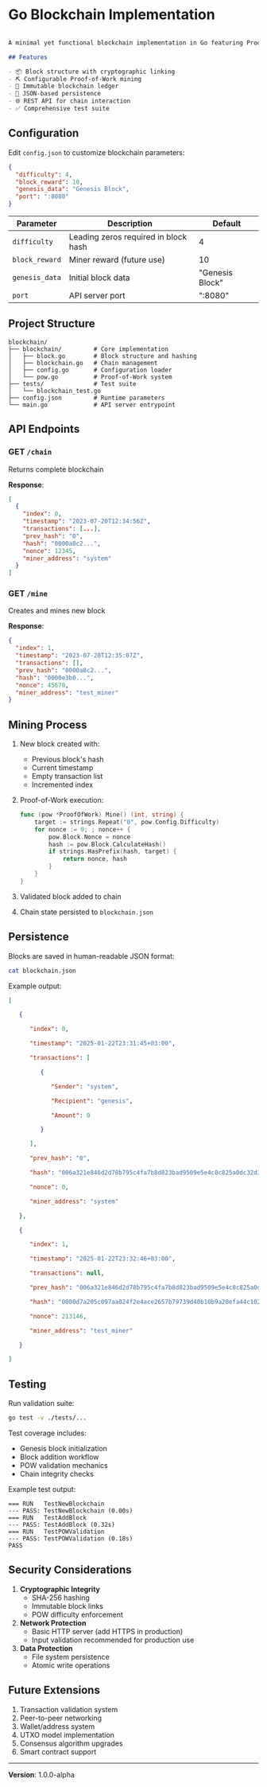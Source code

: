 # Go Blockchain Implementation

```markdown

A minimal yet functional blockchain implementation in Go featuring Proof-of-Work consensus, persistent storage, and REST API endpoints.

## Features

- 📦 Block structure with cryptographic linking
- ⛏️ Configurable Proof-of-Work mining
- 🔗 Immutable blockchain ledger
- 💾 JSON-based persistence
- 🌐 REST API for chain interaction
- ✅ Comprehensive test suite

```

## Configuration

Edit `config.json` to customize blockchain parameters:

```json
{
  "difficulty": 4,
  "block_reward": 10,
  "genesis_data": "Genesis Block",
  "port": ":8080"
}

```

| Parameter | Description | Default |
| --- | --- | --- |
| `difficulty` | Leading zeros required in block hash | 4 |
| `block_reward` | Miner reward (future use) | 10 |
| `genesis_data` | Initial block data | "Genesis Block" |
| `port` | API server port | ":8080" |

## Project Structure

```
blockchain/
├── blockchain/         # Core implementation
│   ├── block.go        # Block structure and hashing
│   ├── blockchain.go   # Chain management
│   ├── config.go       # Configuration loader
│   └── pow.go          # Proof-of-Work system
├── tests/              # Test suite
│   └── blockchain_test.go
├── config.json         # Runtime parameters
└── main.go             # API server entrypoint

```

## API Endpoints

### GET `/chain`

Returns complete blockchain

**Response**:

```json
[
  {
    "index": 0,
    "timestamp": "2023-07-20T12:34:56Z",
    "transactions": [...],
    "prev_hash": "0",
    "hash": "0000a8c2...",
    "nonce": 12345,
    "miner_address": "system"
  }
]

```

### GET `/mine`

Creates and mines new block

**Response**:

```json
{
  "index": 1,
  "timestamp": "2023-07-20T12:35:07Z",
  "transactions": [],
  "prev_hash": "0000a8c2...",
  "hash": "0000e3b0...",
  "nonce": 45678,
  "miner_address": "test_miner"
}

```

## Mining Process

1. New block created with:
    - Previous block's hash
    - Current timestamp
    - Empty transaction list
    - Incremented index
2. Proof-of-Work execution:

    ```go
    func (pow *ProofOfWork) Mine() (int, string) {
        target := strings.Repeat("0", pow.Config.Difficulty)
        for nonce := 0; ; nonce++ {
            pow.Block.Nonce = nonce
            hash := pow.Block.CalculateHash()
            if strings.HasPrefix(hash, target) {
                return nonce, hash
            }
        }
    }

    ```

3. Validated block added to chain
4. Chain state persisted to `blockchain.json`

## Persistence

Blocks are saved in human-readable JSON format:

```bash
cat blockchain.json

```

Example output:

```json
[

   {

      "index": 0,

      "timestamp": "2025-01-22T23:31:45+03:00",

      "transactions": [

         {

            "Sender": "system",

            "Recipient": "genesis",

            "Amount": 0

         }

      ],

      "prev_hash": "0",

      "hash": "006a321e846d2d78b795c4fa7b8d823bad9509e5e4c8c825a0dc32d3a3b9e241",

      "nonce": 0,

      "miner_address": "system"

   },

   {

      "index": 1,

      "timestamp": "2025-01-22T23:32:46+03:00",

      "transactions": null,

      "prev_hash": "006a321e846d2d78b795c4fa7b8d823bad9509e5e4c8c825a0dc32d3a3b9e241",

      "hash": "0000d7a205c097aa024f2e4ace2657b79739d40b10b9a20efa44c102cb36ef24",

      "nonce": 213146,

      "miner_address": "test_miner"

   }

]

```

## Testing

Run validation suite:

```bash
go test -v ./tests/...

```

Test coverage includes:

- Genesis block initialization
- Block addition workflow
- POW validation mechanics
- Chain integrity checks

Example test output:

```
=== RUN   TestNewBlockchain
--- PASS: TestNewBlockchain (0.00s)
=== RUN   TestAddBlock
--- PASS: TestAddBlock (0.32s)
=== RUN   TestPOWValidation
--- PASS: TestPOWValidation (0.18s)
PASS

```

## Security Considerations

1. **Cryptographic Integrity**
    - SHA-256 hashing
    - Immutable block links
    - POW difficulty enforcement
2. **Network Protection**
    - Basic HTTP server (add HTTPS in production)
    - Input validation recommended for production use
3. **Data Protection**
    - File system persistence
    - Atomic write operations

## Future Extensions

1. Transaction validation system
2. Peer-to-peer networking
3. Wallet/address system
4. UTXO model implementation
5. Consensus algorithm upgrades
6. Smart contract support

---

**Version**: 1.0.0-alpha
